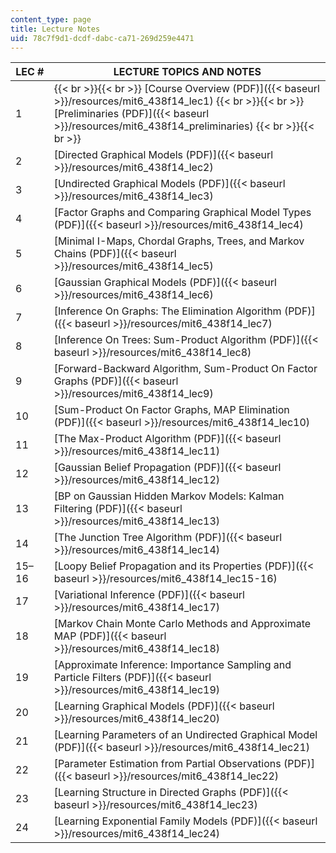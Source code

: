 ```yaml
---
content_type: page
title: Lecture Notes
uid: 78c7f9d1-dcdf-dabc-ca71-269d259e4471
---
```


| LEC # | LECTURE TOPICS AND NOTES |
| --- | --- |
| 1 |  {{< br >}}{{< br >}} [Course Overview (PDF)]({{< baseurl >}}/resources/mit6_438f14_lec1) {{< br >}}{{< br >}} [Preliminaries (PDF)]({{< baseurl >}}/resources/mit6_438f14_preliminaries) {{< br >}}{{< br >}}  |
| 2 | [Directed Graphical Models (PDF)]({{< baseurl >}}/resources/mit6_438f14_lec2) |
| 3 | [Undirected Graphical Models (PDF)]({{< baseurl >}}/resources/mit6_438f14_lec3) |
| 4 | [Factor Graphs and Comparing Graphical Model Types (PDF)]({{< baseurl >}}/resources/mit6_438f14_lec4) |
| 5 | [Minimal I-Maps, Chordal Graphs, Trees, and Markov Chains (PDF)]({{< baseurl >}}/resources/mit6_438f14_lec5) |
| 6 | [Gaussian Graphical Models (PDF)]({{< baseurl >}}/resources/mit6_438f14_lec6) |
| 7 | [Inference On Graphs: The Elimination Algorithm (PDF)]({{< baseurl >}}/resources/mit6_438f14_lec7) |
| 8 | [Inference On Trees: Sum-Product Algorithm (PDF)]({{< baseurl >}}/resources/mit6_438f14_lec8) |
| 9 | [Forward-Backward Algorithm, Sum-Product On Factor Graphs (PDF)]({{< baseurl >}}/resources/mit6_438f14_lec9) |
| 10 | [Sum-Product On Factor Graphs, MAP Elimination (PDF)]({{< baseurl >}}/resources/mit6_438f14_lec10) |
| 11 | [The Max-Product Algorithm (PDF)]({{< baseurl >}}/resources/mit6_438f14_lec11) |
| 12 | [Gaussian Belief Propagation (PDF)]({{< baseurl >}}/resources/mit6_438f14_lec12) |
| 13 | [BP on Gaussian Hidden Markov Models: Kalman Filtering (PDF)]({{< baseurl >}}/resources/mit6_438f14_lec13) |
| 14 | [The Junction Tree Algorithm (PDF)]({{< baseurl >}}/resources/mit6_438f14_lec14) |
| 15–16 | [Loopy Belief Propagation and its Properties (PDF)]({{< baseurl >}}/resources/mit6_438f14_lec15-16) |
| 17 | [Variational Inference (PDF)]({{< baseurl >}}/resources/mit6_438f14_lec17) |
| 18 | [Markov Chain Monte Carlo Methods and Approximate MAP (PDF)]({{< baseurl >}}/resources/mit6_438f14_lec18) |
| 19 | [Approximate Inference: Importance Sampling and Particle Filters (PDF)]({{< baseurl >}}/resources/mit6_438f14_lec19) |
| 20 | [Learning Graphical Models (PDF)]({{< baseurl >}}/resources/mit6_438f14_lec20) |
| 21 | [Learning Parameters of an Undirected Graphical Model (PDF)]({{< baseurl >}}/resources/mit6_438f14_lec21) |
| 22 | [Parameter Estimation from Partial Observations (PDF)]({{< baseurl >}}/resources/mit6_438f14_lec22) |
| 23 | [Learning Structure in Directed Graphs (PDF)]({{< baseurl >}}/resources/mit6_438f14_lec23) |
| 24 | [Learning Exponential Family Models (PDF)]({{< baseurl >}}/resources/mit6_438f14_lec24)